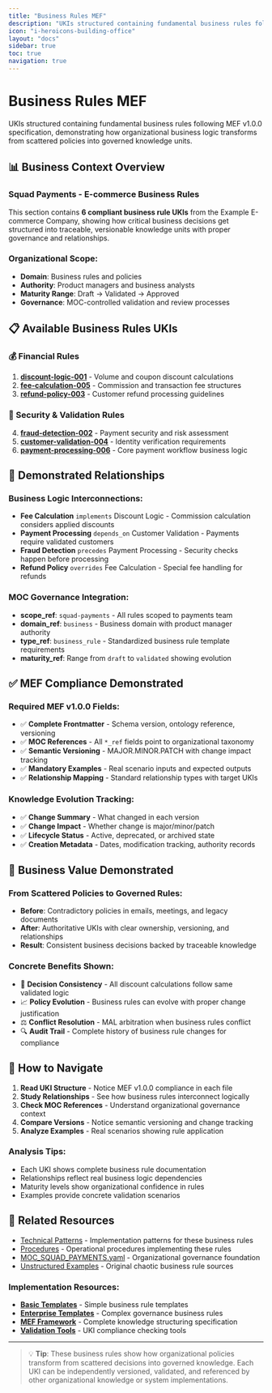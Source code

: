 ```yaml
---
title: "Business Rules MEF"
description: "UKIs structured containing fundamental business rules following MEF v1.0.0 specification"
icon: "i-heroicons-building-office"
layout: "docs"
sidebar: true
toc: true
navigation: true
---
```


# Business Rules MEF

UKIs structured containing fundamental business rules following MEF v1.0.0 specification, demonstrating how organizational business logic transforms from scattered policies into governed knowledge units.

## 📊 Business Context Overview

### Squad Payments - E-commerce Business Rules

This section contains **6 compliant business rule UKIs** from the Example E-commerce Company, showing how critical business decisions get structured into traceable, versionable knowledge units with proper governance and relationships.

### Organizational Scope:
- **Domain**: Business rules and policies
- **Authority**: Product managers and business analysts
- **Maturity Range**: Draft → Validated → Approved
- **Governance**: MOC-controlled validation and review processes

## 📋 Available Business Rules UKIs

### 💰 Financial Rules
1. **[discount-logic-001](uki-pay-discount-logic-001.md)** - Volume and coupon discount calculations
2. **[fee-calculation-005](uki-pay-fee-calculation-005.md)** - Commission and transaction fee structures
3. **[refund-policy-003](uki-pay-refund-policy-003.yaml)** - Customer refund processing guidelines

### 🔐 Security & Validation Rules  
4. **[fraud-detection-002](uki-pay-fraud-detection-002.yaml)** - Payment security and risk assessment
5. **[customer-validation-004](uki-pay-customer-validation-004.yaml)** - Identity verification requirements
6. **[payment-processing-006](uki-pay-payment-processing-006.yaml)** - Core payment workflow business logic

## 🔗 Demonstrated Relationships

### Business Logic Interconnections:
- **Fee Calculation** `implements` Discount Logic - Commission calculation considers applied discounts
- **Payment Processing** `depends_on` Customer Validation - Payments require validated customers
- **Fraud Detection** `precedes` Payment Processing - Security checks happen before processing
- **Refund Policy** `overrides` Fee Calculation - Special fee handling for refunds

### MOC Governance Integration:
- **scope_ref**: `squad-payments` - All rules scoped to payments team
- **domain_ref**: `business` - Business domain with product manager authority
- **type_ref**: `business_rule` - Standardized business rule template requirements
- **maturity_ref**: Range from `draft` to `validated` showing evolution

## ✅ MEF Compliance Demonstrated

### Required MEF v1.0.0 Fields:
- ✅ **Complete Frontmatter** - Schema version, ontology reference, versioning
- ✅ **MOC References** - All `*_ref` fields point to organizational taxonomy
- ✅ **Semantic Versioning** - MAJOR.MINOR.PATCH with change impact tracking
- ✅ **Mandatory Examples** - Real scenario inputs and expected outputs
- ✅ **Relationship Mapping** - Standard relationship types with target UKIs

### Knowledge Evolution Tracking:
- ✅ **Change Summary** - What changed in each version
- ✅ **Change Impact** - Whether change is major/minor/patch
- ✅ **Lifecycle Status** - Active, deprecated, or archived state
- ✅ **Creation Metadata** - Dates, modification tracking, authority records

## 🎯 Business Value Demonstrated

### From Scattered Policies to Governed Rules:
- **Before**: Contradictory policies in emails, meetings, and legacy documents
- **After**: Authoritative UKIs with clear ownership, versioning, and relationships
- **Result**: Consistent business decisions backed by traceable knowledge

### Concrete Benefits Shown:
- 🎯 **Decision Consistency** - All discount calculations follow same validated logic
- 📈 **Policy Evolution** - Business rules can evolve with proper change justification
- ⚖️ **Conflict Resolution** - MAL arbitration when business rules conflict
- 🔍 **Audit Trail** - Complete history of business rule changes for compliance

## 🎯 How to Navigate

1. **Read UKI Structure** - Notice MEF v1.0.0 compliance in each file
2. **Study Relationships** - See how business rules interconnect logically
3. **Check MOC References** - Understand organizational governance context
4. **Compare Versions** - Notice semantic versioning and change tracking
5. **Analyze Examples** - Real scenarios showing rule application

### Analysis Tips:
- Each UKI shows complete business rule documentation
- Relationships reflect real business logic dependencies
- Maturity levels show organizational confidence in rules
- Examples provide concrete validation scenarios

## 📖 Related Resources

- [Technical Patterns](../technical-patterns/) - Implementation patterns for these business rules
- [Procedures](../procedures/) - Operational procedures implementing these rules
- [MOC_SQUAD_PAYMENTS.yaml](../../moc-squad-payments.md) - Organizational governance foundation
- [Unstructured Examples](../../unstructured/) - Original chaotic business rule sources

### Implementation Resources:
- **[Basic Templates](../../../../manual/templates/basic/)** - Simple business rule templates
- **[Enterprise Templates](../../../../manual/templates/enterprise/)** - Complex governance business rules
- **[MEF Framework](../../../../frameworks/mef/)** - Complete knowledge structuring specification
- **[Validation Tools](../../../../manual/tools/)** - UKI compliance checking tools

---

> 💡 **Tip**: These business rules show how organizational policies transform from scattered decisions into governed knowledge. Each UKI can be independently versioned, validated, and referenced by other organizational knowledge or system implementations.